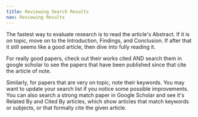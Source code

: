 ```yaml
---
title: Reviewing Search Results
nav: Reviewing Results
---
```

The fastest way to evaluate research is to read the article's Abstract. If it is on topic, move on to the Introduction, Findings, and Conclusion. If after that it still seems like a good article, then dive into fully reading it. 

For really good papers, check out their works cited AND search them in google scholar to see the papers that have been published since that cite the article of note. 

Similarly, for papers that are very on topic, note their keywords. You may want to update your search list if you notice some possible improvements. You can also search a strong match paper in Google Scholar and see it's Related By and Cited By articles, which show articles that match keywords or subjects, or that formally cite the given article.  

